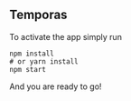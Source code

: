## Temporas

To activate the app simply run 


```
npm install
# or yarn install
npm start
```

And you are ready to go!